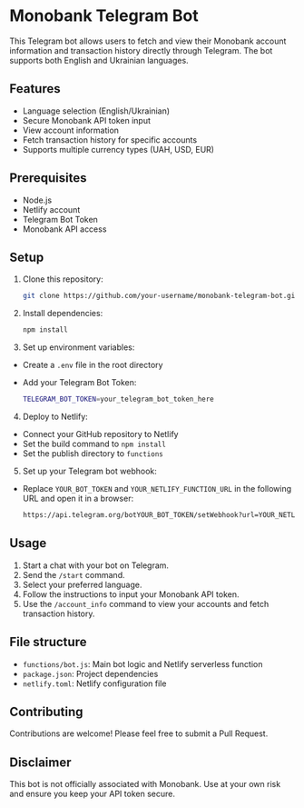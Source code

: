 # Monobank Telegram Bot

This Telegram bot allows users to fetch and view their Monobank account information and transaction history directly through Telegram. The bot supports both English and Ukrainian languages.

## Features

- Language selection (English/Ukrainian)
- Secure Monobank API token input
- View account information
- Fetch transaction history for specific accounts
- Supports multiple currency types (UAH, USD, EUR)

## Prerequisites

- Node.js
- Netlify account
- Telegram Bot Token
- Monobank API access

## Setup

1. Clone this repository:

    ```sh
    git clone https://github.com/your-username/monobank-telegram-bot.git cd monobank-telegram-bot
    ```

2. Install dependencies:

    ```sh
    npm install
    ```

3. Set up environment variables:

- Create a `.env` file in the root directory
- Add your Telegram Bot Token:

    ```sh
    TELEGRAM_BOT_TOKEN=your_telegram_bot_token_here
    ```

4. Deploy to Netlify:

- Connect your GitHub repository to Netlify
- Set the build command to `npm install`
- Set the publish directory to `functions`

5. Set up your Telegram bot webhook:

- Replace `YOUR_BOT_TOKEN` and `YOUR_NETLIFY_FUNCTION_URL` in the following URL and open it in a browser:

    ```sh
    https://api.telegram.org/botYOUR_BOT_TOKEN/setWebhook?url=YOUR_NETLIFY_FUNCTION_URL
    ```

## Usage

1. Start a chat with your bot on Telegram.
2. Send the `/start` command.
3. Select your preferred language.
4. Follow the instructions to input your Monobank API token.
5. Use the `/account_info` command to view your accounts and fetch transaction history.

## File structure

- `functions/bot.js`: Main bot logic and Netlify serverless function
- `package.json`: Project dependencies
- `netlify.toml`: Netlify configuration file

## Contributing

Contributions are welcome! Please feel free to submit a Pull Request.

## Disclaimer

This bot is not officially associated with Monobank. Use at your own risk and ensure you keep your API token secure.

